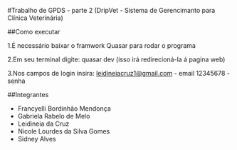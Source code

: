 #Trabalho de GPDS - parte 2 (DripVet - Sistema de Gerencimanto para Clínica Veterinária)



##Como executar

1.É necessário baixar o framwork Quasar para rodar o programa

2.Em seu terminal digite: quasar dev (isso irá redirecioná-la á pagina web)

3.Nos campos de login insira: leidineiacruz1@gmail.com - email  12345678 - senha

                              

##Integrantes
- Francyelli Bordinhão Mendonça
- Gabriela Rabelo de Melo
- Leidineia da Cruz
- Nicole Lourdes da Silva Gomes
- Sidney Alves 
